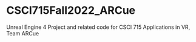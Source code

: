 # CSCI715Fall2022_ARCue
Unreal Engine 4 Project and related code for CSCI 715 Applications in VR, Team ARCue
